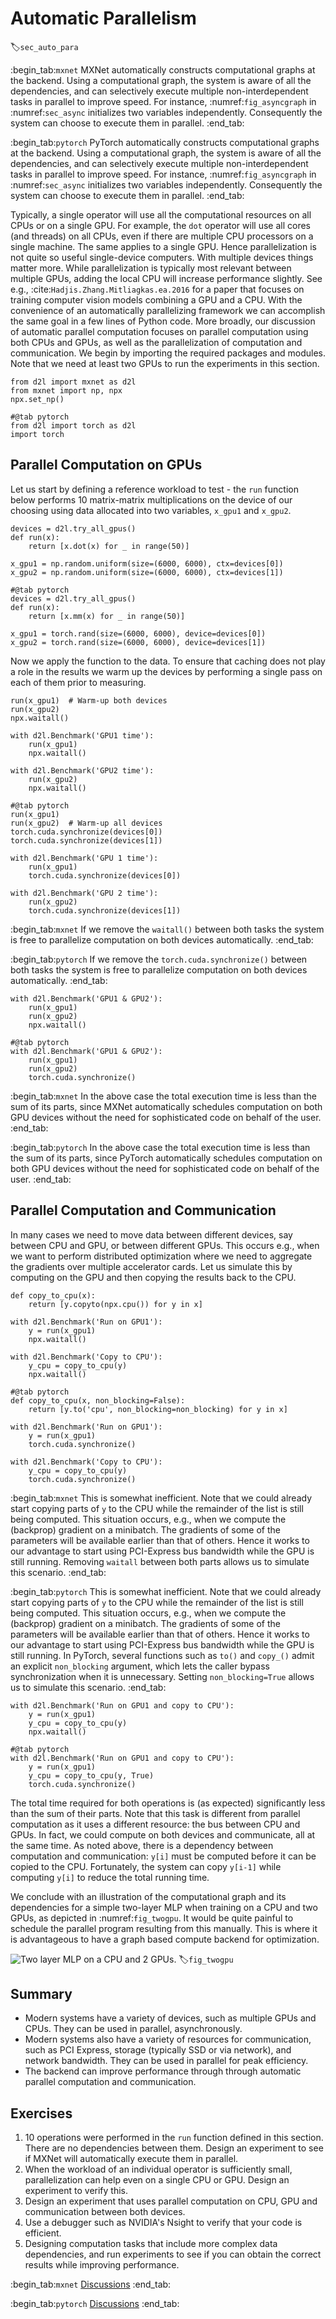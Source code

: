 # Automatic Parallelism
:label:`sec_auto_para`

:begin_tab:`mxnet`
MXNet automatically constructs computational graphs at the backend. Using a
computational graph, the system is aware of all the dependencies,
and can selectively execute multiple non-interdependent tasks in parallel to
improve speed. For instance, :numref:`fig_asyncgraph` in :numref:`sec_async` initializes two variables independently. Consequently the system can choose to execute them in parallel.
:end_tab:

:begin_tab:`pytorch`
PyTorch automatically constructs computational graphs at the backend. Using a
computational graph, the system is aware of all the dependencies,
and can selectively execute multiple non-interdependent tasks in parallel to
improve speed. For instance, :numref:`fig_asyncgraph` in :numref:`sec_async` initializes two variables independently. Consequently the system can choose to execute them in parallel.
:end_tab:

Typically, a single operator will use all the computational resources on all CPUs or on a single GPU. For example, the `dot` operator will use all cores (and threads) on all CPUs, even if there are multiple CPU processors on a single machine. The same applies to a single GPU. Hence parallelization is not quite so useful single-device computers. With multiple devices things matter more. While parallelization is typically most relevant between multiple GPUs, adding the local CPU will increase performance slightly. See e.g., :cite:`Hadjis.Zhang.Mitliagkas.ea.2016` for a paper that focuses on training computer vision models combining a GPU and a CPU. With the convenience of an automatically parallelizing framework we can accomplish the same goal in a few lines of Python code. More broadly, our discussion of automatic parallel computation focuses on parallel computation using both CPUs and GPUs, as well as the parallelization of computation and communication.
We begin by importing the required packages and modules. Note that we need at least two GPUs to run the experiments in this section.

```{.python .input}
from d2l import mxnet as d2l
from mxnet import np, npx
npx.set_np()
```

```{.python .input}
#@tab pytorch
from d2l import torch as d2l
import torch
```

## Parallel Computation on GPUs

Let us start by defining a reference workload to test - the `run` function below performs 10 matrix-matrix multiplications on the device of our choosing using data allocated into two variables, `x_gpu1` and `x_gpu2`.

```{.python .input}
devices = d2l.try_all_gpus()
def run(x):
    return [x.dot(x) for _ in range(50)]

x_gpu1 = np.random.uniform(size=(6000, 6000), ctx=devices[0])
x_gpu2 = np.random.uniform(size=(6000, 6000), ctx=devices[1])
```

```{.python .input}
#@tab pytorch
devices = d2l.try_all_gpus()
def run(x):
    return [x.mm(x) for _ in range(50)]

x_gpu1 = torch.rand(size=(6000, 6000), device=devices[0])
x_gpu2 = torch.rand(size=(6000, 6000), device=devices[1])
```

Now we apply the function to the data. To ensure that caching does not play a role in the results we warm up the devices by performing a single pass on each of them prior to measuring.

```{.python .input}
run(x_gpu1)  # Warm-up both devices
run(x_gpu2)
npx.waitall()  

with d2l.Benchmark('GPU1 time'):
    run(x_gpu1)
    npx.waitall()

with d2l.Benchmark('GPU2 time'):
    run(x_gpu2)
    npx.waitall()
```

```{.python .input}
#@tab pytorch
run(x_gpu1)
run(x_gpu2)  # Warm-up all devices
torch.cuda.synchronize(devices[0])
torch.cuda.synchronize(devices[1])

with d2l.Benchmark('GPU 1 time'):
    run(x_gpu1)
    torch.cuda.synchronize(devices[0])

with d2l.Benchmark('GPU 2 time'):
    run(x_gpu2)
    torch.cuda.synchronize(devices[1])
```

:begin_tab:`mxnet`
If we remove the `waitall()` between both tasks the system is free to parallelize computation on both devices automatically.
:end_tab:

:begin_tab:`pytorch`
If we remove the `torch.cuda.synchronize()` between both tasks the system is free to parallelize computation on both devices automatically.
:end_tab:

```{.python .input}
with d2l.Benchmark('GPU1 & GPU2'):
    run(x_gpu1)
    run(x_gpu2)
    npx.waitall()
```

```{.python .input}
#@tab pytorch
with d2l.Benchmark('GPU1 & GPU2'):
    run(x_gpu1)
    run(x_gpu2)
    torch.cuda.synchronize()
```

:begin_tab:`mxnet`
In the above case the total execution time is less than the sum of its parts, since MXNet automatically schedules computation on both GPU devices without the need for sophisticated code on behalf of the user.
:end_tab:

:begin_tab:`pytorch`
In the above case the total execution time is less than the sum of its parts, since PyTorch automatically schedules computation on both GPU devices without the need for sophisticated code on behalf of the user.
:end_tab:

## Parallel Computation and Communication
In many cases we need to move data between different devices, say between CPU and GPU, or between different GPUs. This occurs e.g., when we want to perform distributed optimization where we need to aggregate the gradients over multiple accelerator cards. Let us simulate this by computing on the GPU and then copying the results back to the CPU.

```{.python .input}
def copy_to_cpu(x):
    return [y.copyto(npx.cpu()) for y in x]

with d2l.Benchmark('Run on GPU1'):
    y = run(x_gpu1)
    npx.waitall()

with d2l.Benchmark('Copy to CPU'):
    y_cpu = copy_to_cpu(y)
    npx.waitall()
```

```{.python .input}
#@tab pytorch
def copy_to_cpu(x, non_blocking=False):
    return [y.to('cpu', non_blocking=non_blocking) for y in x]

with d2l.Benchmark('Run on GPU1'):
    y = run(x_gpu1)
    torch.cuda.synchronize()

with d2l.Benchmark('Copy to CPU'):
    y_cpu = copy_to_cpu(y)
    torch.cuda.synchronize()
```

:begin_tab:`mxnet`
This is somewhat inefficient. Note that we could already start copying parts of `y` to the CPU while the remainder of the list is still being computed. This situation occurs, e.g., when we compute the (backprop) gradient on a minibatch. The gradients of some of the parameters will be available earlier than that of others. Hence it works to our advantage to start using PCI-Express bus bandwidth while the GPU is still running. Removing `waitall` between both parts allows us to simulate this scenario.
:end_tab:

:begin_tab:`pytorch`
This is somewhat inefficient. Note that we could already start copying parts of `y` to the CPU while the remainder of the list is still being computed. This situation occurs, e.g., when we compute the (backprop) gradient on a minibatch. The gradients of some of the parameters will be available earlier than that of others. Hence it works to our advantage to start using PCI-Express bus bandwidth while the GPU is still running. In PyTorch, several functions such as `to()` and `copy_()` admit an explicit `non_blocking` argument, which lets the caller bypass synchronization when it is unnecessary. Setting `non_blocking=True` allows us to simulate this scenario.
:end_tab:


```{.python .input}
with d2l.Benchmark('Run on GPU1 and copy to CPU'):
    y = run(x_gpu1)
    y_cpu = copy_to_cpu(y)
    npx.waitall()
```

```{.python .input}
#@tab pytorch
with d2l.Benchmark('Run on GPU1 and copy to CPU'):
    y = run(x_gpu1)
    y_cpu = copy_to_cpu(y, True)
    torch.cuda.synchronize()
```

The total time required for both operations is (as expected) significantly less than the sum of their parts. Note that this task is different from parallel computation as it uses a different resource: the bus between CPU and GPUs. In fact, we could compute on both devices and communicate, all at the same time. As noted above, there is a dependency between computation and communication: `y[i]` must be computed before it can be copied to the CPU. Fortunately, the system can copy `y[i-1]` while computing `y[i]` to reduce the total running time.

We conclude with an illustration of the computational graph and its dependencies for a simple two-layer MLP when training on a CPU and two GPUs, as depicted in :numref:`fig_twogpu`. It would be quite painful to schedule the parallel program resulting from this manually. This is where it is advantageous to have a graph based compute backend for optimization.

![Two layer MLP on a CPU and 2 GPUs.](../img/twogpu.svg)
:label:`fig_twogpu`


## Summary

* Modern systems have a variety of devices, such as multiple GPUs and CPUs. They can be used in parallel, asynchronously. 
* Modern systems also have a variety of resources for communication, such as PCI Express, storage (typically SSD or via network), and network bandwidth. They can be used in parallel for peak efficiency. 
* The backend can improve performance through through automatic parallel computation and communication. 

## Exercises

1. 10 operations were performed in the `run` function defined in this section. There are no dependencies between them. Design an experiment to see if MXNet will automatically execute them in parallel.
1. When the workload of an individual operator is sufficiently small, parallelization can help even on a single CPU or GPU. Design an experiment to verify this. 
1. Design an experiment that uses parallel computation on CPU, GPU and communication between both devices.
1. Use a debugger such as NVIDIA's Nsight to verify that your code is efficient. 
1. Designing computation tasks that include more complex data dependencies, and run experiments to see if you can obtain the correct results while improving performance.

:begin_tab:`mxnet`
[Discussions](https://discuss.d2l.ai/t/362)
:end_tab:

:begin_tab:`pytorch`
[Discussions](https://discuss.d2l.ai/t/1681)
:end_tab:
